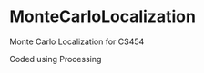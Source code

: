 MonteCarloLocalization
======================

Monte Carlo Localization for CS454


Coded using Processing
